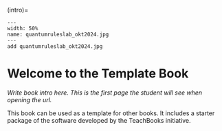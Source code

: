 (intro)=

``` {figure} figures/quantumruleslab_okt2024.jpg
---
width: 50%
name: quantumruleslab_okt2024.jpg
---
add quantumruleslab_okt2024.jpg
```
# Welcome to the Template Book

_Write book intro here. This is the first page the student will see when opening the url._

This book can be used as a template for other books. It includes a starter package of the software developed by the TeachBooks initiative.
